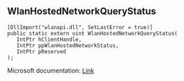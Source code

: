 ## WlanHostedNetworkQueryStatus

```
[DllImport("wlanapi.dll", SetLastError = true)]
public static extern uint WlanHostedNetworkQueryStatus(
   IntPtr hClientHandle,
   IntPtr ppWlanHostedNetworkStatus,
   IntPtr pReserved
);
```

Microsoft documentation: [Link](https://docs.microsoft.com/en-us/windows/win32/api/wlanapi/nf-wlanapi-wlanhostednetworkquerystatus)
